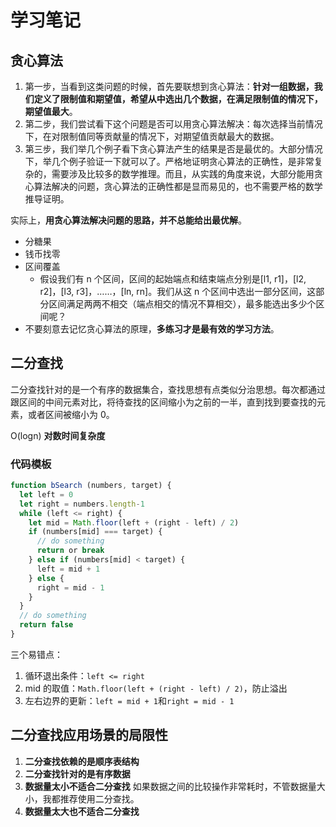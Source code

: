 # 学习笔记

## 贪心算法

1. 第一步，当看到这类问题的时候，首先要联想到贪心算法：**针对一组数据，我们定义了限制值和期望值，希望从中选出几个数据，在满足限制值的情况下，期望值最大**。
2. 第二步，我们尝试看下这个问题是否可以用贪心算法解决：每次选择当前情况下，在对限制值同等贡献量的情况下，对期望值贡献最大的数据。
3. 第三步，我们举几个例子看下贪心算法产生的结果是否是最优的。大部分情况下，举几个例子验证一下就可以了。严格地证明贪心算法的正确性，是非常复杂的，需要涉及比较多的数学推理。而且，从实践的角度来说，大部分能用贪心算法解决的问题，贪心算法的正确性都是显而易见的，也不需要严格的数学推导证明。

实际上，**用贪心算法解决问题的思路，并不总能给出最优解**。

- 分糖果
- 钱币找零
- 区间覆盖
  - 假设我们有 n 个区间，区间的起始端点和结束端点分别是[l1, r1]，[l2, r2]，[l3, r3]，……，[ln, rn]。我们从这 n 个区间中选出一部分区间，这部分区间满足两两不相交（端点相交的情况不算相交），最多能选出多少个区间呢？
- 不要刻意去记忆贪心算法的原理，**多练习才是最有效的学习方法**。

## 二分查找

二分查找针对的是一个有序的数据集合，查找思想有点类似分治思想。每次都通过跟区间的中间元素对比，将待查找的区间缩小为之前的一半，直到找到要查找的元素，或者区间被缩小为 0。

O(logn) **对数时间复杂度**

### 代码模板

```js
function bSearch (numbers, target) {
  let left = 0
  let right = numbers.length-1
  while (left <= right) {
    let mid = Math.floor(left + (right - left) / 2)
    if (numbers[mid] === target) {
      // do something
      return or break
    } else if (numbers[mid] < target) {
      left = mid + 1
    } else {
      right = mid - 1
    }
  }
  // do something
  return false
}
```

三个易错点：

1. 循环退出条件：`left <= right`
2. mid 的取值：`Math.floor(left + (right - left) / 2)`，防止溢出
3. 左右边界的更新：`left = mid + 1`和`right = mid - 1`

## 二分查找应用场景的局限性

1. **二分查找依赖的是顺序表结构**
2. **二分查找针对的是有序数据**
3. **数据量太小不适合二分查找** 如果数据之间的比较操作非常耗时，不管数据量大小，我都推荐使用二分查找。
4. **数据量太大也不适合二分查找**

